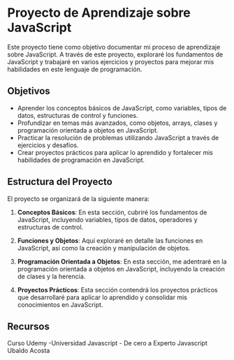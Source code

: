 # Proyecto de Aprendizaje sobre JavaScript

Este proyecto tiene como objetivo documentar mi proceso de aprendizaje sobre JavaScript. A través de este proyecto, exploraré los fundamentos de JavaScript y trabajaré en varios ejercicios y proyectos para mejorar mis habilidades en este lenguaje de programación.

## Objetivos

- Aprender los conceptos básicos de JavaScript, como variables, tipos de datos, estructuras de control y funciones.
- Profundizar en temas más avanzados, como objetos, arrays, clases y programación orientada a objetos en JavaScript.
- Practicar la resolución de problemas utilizando JavaScript a través de ejercicios y desafíos.
- Crear proyectos prácticos para aplicar lo aprendido y fortalecer mis habilidades de programación en JavaScript.

## Estructura del Proyecto

El proyecto se organizará de la siguiente manera:

1. **Conceptos Básicos**: En esta sección, cubriré los fundamentos de JavaScript, incluyendo variables, tipos de datos, operadores y estructuras de control.

2. **Funciones y Objetos**: Aquí exploraré en detalle las funciones en JavaScript, así como la creación y manipulación de objetos.

3. **Programación Orientada a Objetos**: En esta sección, me adentraré en la programación orientada a objetos en JavaScript, incluyendo la creación de clases y la herencia.

4. **Proyectos Prácticos**: Esta sección contendrá los proyectos prácticos que desarrollaré para aplicar lo aprendido y consolidar mis conocimientos en JavaScript.

## Recursos

Curso Udemy 
-Universidad Javascript - De cero a Experto Javascript Ubaldo Acosta
